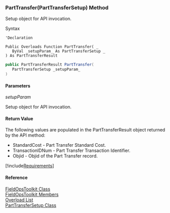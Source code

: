 ﻿### PartTransfer(PartTransferSetup) Method

Setup object for API invocation.

Syntax

```vbnet
'Declaration

Public Overloads Function PartTransfer( _
   ByVal _setupParam_ As PartTransferSetup _
) As PartTransferResult
```

```csharp
public PartTransferResult PartTransfer( 
   PartTransferSetup _setupParam_
)
```

#### Parameters

_setupParam_

Setup object for API invocation.

#### Return Value

The following values are populated in the PartTransferResult object returned by the API method:

*   StandardCost \- Part Transfer Standard Cost.
*   TransactionIDNum \- Part Transfer Transaction Identifier.
*   Objid \- Objid of the Part Transfer record.

[!include[Requirements](../partials/requirements.md)]

#### Reference

[FieldOpsToolkit Class](FChoice.Toolkits.Clarify~FChoice.Toolkits.Clarify.FieldOps.FieldOpsToolkit.md)  
[FieldOpsToolkit Members](FChoice.Toolkits.Clarify~FChoice.Toolkits.Clarify.FieldOps.FieldOpsToolkit_members.md)  
[Overload List](FChoice.Toolkits.Clarify~FChoice.Toolkits.Clarify.FieldOps.FieldOpsToolkit~PartTransfer.md)  
[PartTransferSetup Class](FChoice.Toolkits.Clarify~FChoice.Toolkits.Clarify.FieldOps.PartTransferSetup.md)